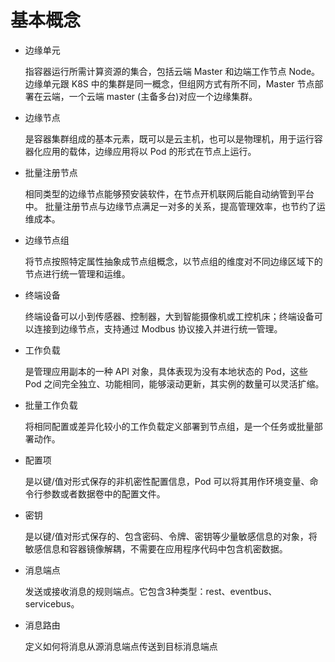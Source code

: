 # 基本概念

- 边缘单元

    指容器运行所需计算资源的集合，包括云端 Master 和边端工作节点 Node。
    边缘单元跟 K8S 中的集群是同一概念，但组网方式有所不同，Master 节点部署在云端，一个云端 master (主备多台)对应一个边缘集群。

- 边缘节点

    是容器集群组成的基本元素，既可以是云主机，也可以是物理机，用于运行容器化应用的载体，边缘应用将以 Pod 的形式在节点上运行。

- 批量注册节点

    相同类型的边缘节点能够预安装软件，在节点开机联网后能自动纳管到平台中。
    批量注册节点与边缘节点满足一对多的关系，提高管理效率，也节约了运维成本。

- 边缘节点组

    将节点按照特定属性抽象成节点组概念，以节点组的维度对不同边缘区域下的节点进行统一管理和运维。

- 终端设备

    终端设备可以小到传感器、控制器，大到智能摄像机或工控机床；终端设备可以连接到边缘节点，支持通过 Modbus 协议接入并进行统一管理。

- 工作负载

    是管理应用副本的一种 API 对象，具体表现为没有本地状态的 Pod，这些 Pod 之间完全独立、功能相同，能够滚动更新，其实例的数量可以灵活扩缩。

- 批量工作负载

    将相同配置或差异化较小的工作负载定义部署到节点组，是一个任务或批量部署动作。

- 配置项

    是以键/值对形式保存的非机密性配置信息，Pod 可以将其用作环境变量、命令行参数或者数据卷中的配置文件。

- 密钥

    是以键/值对形式保存的、包含密码、令牌、密钥等少量敏感信息的对象，将敏感信息和容器镜像解耦，不需要在应用程序代码中包含机密数据。

- 消息端点

    发送或接收消息的规则端点。它包含3种类型：rest、eventbus、servicebus。

- 消息路由

    定义如何将消息从源消息端点传送到目标消息端点
